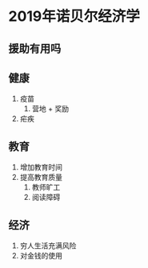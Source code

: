 # 2019年诺贝尔经济学

## 援助有用吗

## 健康

1. 疫苗
   1. 营地 + 奖励
2. 疟疾

##  教育

1. 增加教育时间
2. 提高教育质量
   1. 教师旷工
   2. 阅读障碍
   
## 经济

1. 穷人生活充满风险
2. 对金钱的使用
